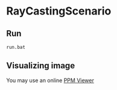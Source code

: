 # RayCastingScenario

## Run

    run.bat
## Visualizing image
You may use an online [PPM Viewer](http://www.cs.rhodes.edu/welshc/COMP141_F16/ppmReader.html)
